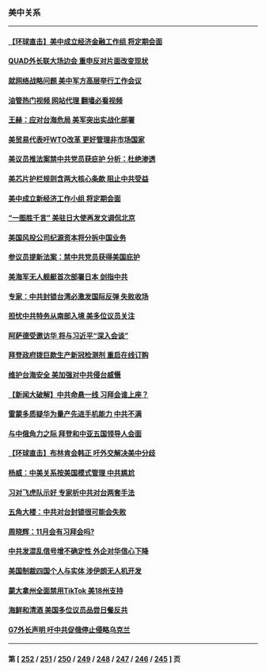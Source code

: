 ### 美中关系
---
#### [【环球直击】美中成立经济金融工作组 将定期会面](../../pages/nf1412576/n14079148.md?09240445) 
#### [QUAD外长联大场边会 重申反对片面改变现状](../../pages/nf1412576/n14079720.md?09240445) 
#### [就网络战略问题 美中军方高层举行工作会议](../../pages/nf1412576/n14079590.md?09240445) 
#### [油管热门视频 网站代理 翻墙必看视频](http://138.2.39.72:81/youtube.html?epic-marker?09240445)
#### [王赫：应对台海危局 美军突出实战化部署](../../pages/nf1412576/n14079445.md?09240445) 
#### [美贸易代表吁WTO改革 更好管理非市场国家](../../pages/nf1412576/n14079511.md?09240445) 
#### [美议员推法案禁中共党员获庇护 分析：杜绝渗透](../../pages/nf1412576/n14079204.md?09240445) 
#### [美芯片护栏规则含两大核心条款 阻止中共受益](../../pages/nf1412576/n14079376.md?09240445) 
#### [美中成立新经济工作小组 将定期会面](../../pages/nf1412576/n14079310.md?09240445) 
#### [“一图胜千言” 美驻日大使再发文调侃北京](../../pages/nf1412576/n14079154.md?09240445) 
#### [美国风投公司纪源资本将分拆中国业务](../../pages/nf1412576/n14079042.md?09240445) 
#### [参议员提新法案：禁中共党员获得美国庇护](../../pages/nf1412576/n14078905.md?09240445) 
#### [美海军无人舰艇首次部署日本 剑指中共](../../pages/nf1412576/n14078652.md?09240445) 
#### [专家：中共封锁台湾必激发国际反弹 失败收场](../../pages/nf1412576/n14078425.md?09240445) 
#### [担忧中共特务从南部入境 美多位议员关注](../../pages/nf1412576/n14078532.md?09240445) 
#### [阿萨德受邀访华 将与习近平“深入会谈”](../../pages/nf1412576/n14078489.md?09240445) 
#### [拜登政府拨巨款生产新冠检测剂 重启在线订购](../../pages/nf1412576/n14078082.md?09240445) 
#### [维护台海安全 美加强对中共侵台威慑](../../pages/nf1412576/n14077991.md?09240445) 
#### [【新闻大破解】中共命悬一线 习拜会谁上座？](../../pages/nf1412576/n14077937.md?09240445) 
#### [雷蒙多质疑华为量产先进手机能力 中共不满](../../pages/nf1412576/n14077863.md?09240445) 
#### [与中俄角力之际 拜登和中亚五国领导人会面](../../pages/nf1412576/n14077919.md?09240445) 
#### [【环球直击】布林肯会韩正 吁外交解决美中分歧](../../pages/nf1412576/n14076781.md?09240445) 
#### [杨威：中美关系按美国模式管理 中共尴尬](../../pages/nf1412576/n14077238.md?09240445) 
#### [习对飞虎队示好 专家析中共对台两套手法](../../pages/nf1412576/n14076991.md?09240445) 
#### [五角大楼：中共对台封锁很可能会失败](../../pages/nf1412576/n14077076.md?09240445) 
#### [周晓辉：11月会有习拜会吗?](../../pages/nf1412576/n14076945.md?09240445) 
#### [中共发混乱信号增不确定性 外企对华信心下降](../../pages/nf1412576/n14077017.md?09240445) 
#### [美国制裁四国个人与实体 涉伊朗无人机开发](../../pages/nf1412576/n14077046.md?09240445) 
#### [蒙大拿州全面禁用TikTok 美18州支持](../../pages/nf1412576/n14076876.md?09240445) 
#### [海鲜和清酒 美国多位议员品尝日餐反共](../../pages/nf1412576/n14076981.md?09240445) 
#### [G7外长声明 吁中共促俄停止侵略乌克兰](../../pages/nf1412576/n14076930.md?09240445) 

---
#### 第 [ [252](./252.md?09240445) / [251](./251.md?09240445) / [250](./250.md?09240445) / [249](./249.md?09240445) / [248](./248.md?09240445) / [247](./247.md?09240445) / [246](./246.md?09240445) / [245](./245.md?09240445) ] 页
